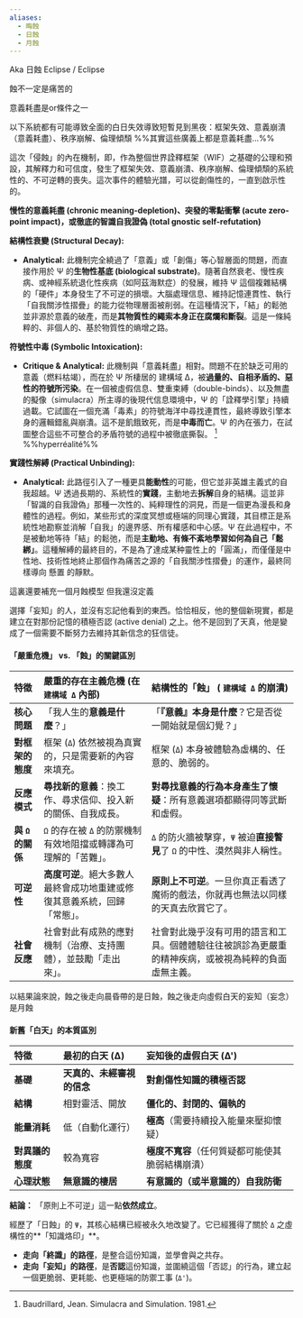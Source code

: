 ```yaml
---
aliases:
  - 晦蝕
  - 日蝕
  - 月蝕
---
```





Aka 日蝕 Eclipse / Eclipse 

蝕不一定是痛苦的

意義耗盡是or條件之一

以下系統都有可能導致全面的白日失效導致短暫見到黑夜：框架失效、意義崩潰（意義耗盡）、秩序崩解、倫理傾頹 %%其實這些廣義上都是意義耗盡...%%

這次「侵蝕」的內在機制，即，作為整個世界詮釋框架（WIF）之基礎的公理和預設，其解釋力和可信度，發生了框架失效、意義崩潰、秩序崩解、倫理傾頹的系統性的、不可逆轉的喪失。這次事件的體驗光譜，可以從創傷性的，一直到啟示性的。


**慢性的意義耗盡 (chronic meaning-depletion)、突發的零點衝擊 (acute zero-point impact)，或徹底的智識自我證偽 (total gnostic self-refutation)**



**結構性衰變 (Structural Decay):**

- **Analytical:** 此機制完全繞過了「意義」或「創傷」等心智層面的問題，而直接作用於 Ψ 的**生物性基底 (biological substrate)**。隨著自然衰老、慢性疾病、或神經系統退化性疾病（如阿茲海默症）的發展，維持 Ψ 這個複雜結構的「硬件」本身發生了不可逆的損壞。大腦處理信息、維持記憶連貫性、執行「自我關涉性摺疊」的能力從物理層面被削弱。在這種情況下，「結」的鬆弛並非源於意義的破產，而是**其物質性的繩索本身正在腐爛和斷裂**。這是一條純粹的、非個人的、基於物質性的熵增之路。

**符號性中毒 (Symbolic Intoxication):**

- **Critique & Analytical:** 此機制與「意義耗盡」相對。問題不在於缺乏可用的意義（燃料枯竭），而在於 Ψ 所棲居的 建構域 Δ，被**過量的、自相矛盾的、惡性的符號所污染**。在一個被虛假信息、雙重束縛（double-binds）、以及無盡的擬像（simulacra）所主導的後現代信息環境中，Ψ 的「詮釋學引擎」持續過載。它試圖在一個充滿「毒素」的符號海洋中尋找連貫性，最終導致引擎本身的邏輯錯亂與崩潰。這不是飢餓致死，而是**中毒而亡**。Ψ 的內在張力，在試圖整合這些不可整合的矛盾符號的過程中被徹底撕裂。 [^1] 
%%hyperréalité%%


**實踐性解縛 (Practical Unbinding):**

- **Analytical:** 此路徑引入了一種更具**能動性**的可能，但它並非英雄主義式的自我超越。Ψ 透過長期的、系統性的**實踐**，主動地去**拆解**自身的結構。這並非「智識的自我證偽」那種一次性的、純粹理性的洞見，而是一個更為漫長和身體性的過程。例如，某些形式的深度冥想或極端的同理心實踐，其目標正是系統性地勘察並消解「自我」的邊界感、所有權感和中心感。Ψ 在此過程中，不是被動地等待「結」的鬆弛，而是**主動地、有條不紊地學習如何為自己「鬆綁」**。這種解縛的最終目的，不是為了達成某种靈性上的「圓滿」，而僅僅是中性地、技術性地終止那個作為痛苦之源的「自我關涉性摺疊」的運作，最終同樣導向 懸置 的靜默。





這裏還要補充一個月蝕模型 但我還沒定義



選擇「妄知」的人，並沒有忘記他看到的東西。恰恰相反，他的整個新現實，都是建立在對那份記憶的積極否認 (active denial) 之上。他不是回到了天真，他是變成了一個需要不斷努力去維持其新信念的狂信徒。






#### **「嚴重危機」 vs. 「蝕」的關鍵區別**

| 特徵            | **嚴重的存在主義危機** (在 `建構域 Δ` 內部)           | **結構性的「蝕」** ( `建構域 Δ` 的崩潰)                         |
| :------------ | :------------------------------------- | :------------------------------------------------- |
| **核心問題**      | 「我人生的**意義是什麼**？」                       | 「**『意義』本身是什麼**？它是否從一開始就是個幻覺？」                      |
| **對框架的態度**    | 框架 (`Δ`) 依然被視為真實的，只是需要新的內容來填充。         | 框架 (`Δ`) 本身被體驗為虛構的、任意的、脆弱的。                        |
| **反應模式**      | **尋找新的意義**：換工作、尋求信仰、投入新的關係、自我成長。       | **對尋找意義的行為本身產生了懷疑**：所有意義選項都顯得同等武斷和虛假。              |
| **與 `Ω` 的關係** | `Ω` 的存在被 `Δ` 的防禦機制有效地阻擋或轉譯為可理解的「苦難」。   | `Δ` 的防火牆被擊穿，`Ψ` 被迫**直接瞥見**了 `Ω` 的中性、漠然與非人稱性。       |
| **可逆性**       | **高度可逆**。絕大多數人最終會成功地重建或修復其意義系統，回歸「常態」。 | **原則上不可逆**。一旦你真正看透了魔術的戲法，你就再也無法以同樣的天真去欣賞它了。        |
| **社會反應**      | 社會對此有成熟的應對機制（治療、支持團體），並鼓勵「走出來」。        | 社會對此幾乎沒有可用的語言和工具。個體體驗往往被誤診為更嚴重的精神疾病，或被視為純粹的負面虛無主義。 |



以結果論來說，蝕之後走向晨昏帶的是日蝕，蝕之後走向虛假白天的妄知（妄念）是月蝕




#### **新舊「白天」的本質區別**

| 特徵 | **最初的白天 (Δ)** | **妄知後的虛假白天 (Δ')** |
| :--- | :--- | :--- |
| **基礎** | **天真的、未經審視的信念** | **對創傷性知識的積極否認** |
| **結構** | 相對靈活、開放 | **僵化的、封閉的、偏執的** |
| **能量消耗** | 低（自動化運行） | **極高**（需要持續投入能量來壓抑懷疑） |
| **對異議的態度** | 較為寬容 | **極度不寬容**（任何質疑都可能使其脆弱結構崩潰） |
| **心理狀態** | **無意識的棲居** | **有意識的（或半意識的）自我防衛** |

**結論：**
「原則上不可逆」這一點**依然成立**。

經歷了「日蝕」的 `Ψ`，其核心結構已經被永久地改變了。它已經獲得了關於 `Δ` 之虛構性的**「知識烙印」**。

*   **走向「終識」的路徑**，是整合這份知識，並學會與之共存。
*   **走向「妄知」的路徑**，是**否認**這份知識，並圍繞這個「否認」的行為，建立起一個更脆弱、更耗能、也更極端的防禦工事 (`Δ'`)。






[^1]: Baudrillard, Jean. Simulacra and Simulation. 1981.
